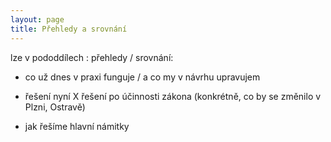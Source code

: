 ```yaml
---
layout: page
title: Přehledy a srovnání
---
```


lze v pododdílech : přehledy / srovnání:

- co už dnes v praxi funguje / a co my v návrhu upravujem

- řešení nyní X řešení po účinnosti zákona (konkrétně, co by se změnilo v Plzni, Ostravě)

- jak řešíme hlavní námitky
